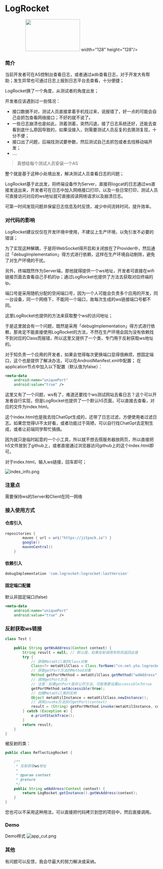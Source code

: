 # LogRocket

<div align=center>
<img src="https://github.com/xieyang94/LogRocket/blob/dev/images/icon_logo.png" width="180" height="105"> width="128" height="128"/>
</div>

### 简介
当前开发者可在AS控制台查看日志，或者通过adb查看日志，对于开发大有帮助；发生异常也可通过日志上报到日志平台去查看，十分便捷；

LogRocket换了一个角度，从测试者的角度出发；

开发者应该遇到过一些情况：
- 接口数据不对，测试人员直接拿着手机找过来，说报错了，好一点的可能会自己会抓包查看网络接口；不好的就不说了。
- 一些日志崩溃也是如此，测着测着，突然闪退，接了日志系统还好，还能去查看到底什么原因导致的，如果没接入，则需要测试人员反复的去猜测复现，十分不便；
- 接口出了问题，后端找测试要参数，然后测试自己去抓包或者去找移动端开发；
- ....

> 真想给每个测试人员安装一个AS

整个就是基于这种小处境出发，解决测试人员查看日志的问题；

LogRocket基于此出发，将终端设备作为Server，直接将logcat的日志通过ws直接发送出来，开发者可在日志中加入网络接口打印，以及一些日常打印，测试人员可直接访问对应的ws地址就可直接阅读网络请求以及崩溃日志。

可第一时间发现问题并保留日志信息及时反馈，减少中间流转时间，提升效率。

### 对代码的影响
LogRocket建议仅仅在开发环境中使用，不建议上生产环境，以免引发不必要的错误；

为了实现这种解耦，于是将WebSocket得开启和关闭放在了Provider中，然后通过「debugImplementation」得方式进行依赖，这样在生产环境自动剔除，避免了对生产环境的干扰。

另外，终端既然作为Server端，那他就得提供一个ws地址，开发者可直接在wifi链接页面去查看自己手机的ip；通过LogRocket也提供了方法去获取对应终端的ip。

端口号是采用随机分配的空闲端口号，因为一个人可能会负责多个应用的开发，同一台设备，同一个网络下，不能同一个端口，故每次生成的ws链接端口号都不同。

这里LogRocket也提供的方法来获取整个ws的访问地址；

于是这里就会有一个问题，既然是采用「debugImplementation」得方式进行依赖，那肯定不能直接使用LogRocket的方法，不然在生产环境会因为没有依赖找不到对应的Class而报错，所以这里又提供了一个类，专门用于反射获取ws地址的。

对于知负责一个应用的开发者，如果会觉得每次更换端口显得很麻烦，想固定端口，这个也是提供了解决办法，可以在AndroidManifest.xml中配置；
在application节点中加入以下配置（默认值为false）：
```xml
<meta-data
    android:name="uniquePort"
    android:value="true" />
```

这里又有了一个问题，ws有了，难道还要找个ws测试网站去看日志？这个可以开发者自行实现，但是LogRocket也提供了一个默认h5页面，可以直接去查看，对应的文件为index.html。

这个index.html也是我去找ChatGpt生成的，还带了日志过滤，方便使用者过滤日志。如果您觉得UI不太好看，或者功能过于简陋，可以自行找ChatGpt去定制生成，或者让前端同学帮忙搞搞。

因为就只是临时起意的一个小工具，所以就不想去搭服务器放网页，所以直接把h5文件放到了github上，或者直接通过浏览器访问github上的这个index.html即可。

对于index.html，输入ws链接，回车即可；

![index_info.png](https://github.com/xieyang94/LogRocket/blob/dev/images/index_info.png)

### 注意点 
需要保持ws的Server和Client在同一网络

### 接入使用方式

#### 仓库引入
```gradle
repositories {
        maven { url = uri("https://jitpack.io") }
        google()
        mavenCentral()
    }
```
#### 依赖引入
```gradle
debugImplementation 'com.logrocket:logrocket:lastVersion'
```
#### 固定端口配置
默认非固定端口(false)
```xml
<meta-data
    android:name="uniquePort"
    android:value="true" />
```

### 反射获取ws链接
```java
class Test {
    
    public String getWsAddress(Context context) {
        String result = null; // 默认值，如果反射调用失败则返回此值
        try {
            // 获取MetaUtil类的Class对象
            Class<?> metaUtilClass = Class.forName("cn.net.yto.logrocket.refect.ReflectLogRocket");
            // 获取getPort方法的Method对象
            Method getPortMethod = metaUtilClass.getMethod("wdAddress", Context.class);
            // 调用getPort方法
            // 注意：如果getPort是非公开方法，可能需要设置accessible为true
            getPortMethod.setAccessible(true);
            // 创建MetaUtil类的实例
            Object metaUtilInstance = metaUtilClass.newInstance();
            // 调用invoke方法执行getPort(context)
            result = (String) getPortMethod.invoke(metaUtilInstance, context);
        } catch (Exception e) {
            e.printStackTrace();
        }
        return result;
    }
}
```
被反射的类：
```java
public class ReflectLogRocket {

    /**
     * 反射获取ws地址
     *
     * @param context
     * @return
     */
    public String wdAddress(Context context) {
        return LogRocket.getInstance().getWsAddress(context);
    }
}
```
您也可以不采用这种用法，可以直接把代码拷贝到您的项目中，然后直接调用。

### Demo
Demo样式
![app_cut.png](https://github.com/xieyang94/LogRocket/blob/dev/images/app_cut.jpg)

### 其他

有问题可以反馈，我会尽最大的努力解决或采纳。








